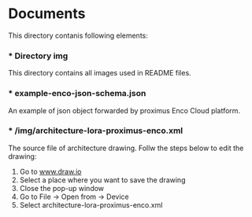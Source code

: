 # Documents

This directory contanis following elements:

### * Directory img

This directory contains all images used in README files.

### * example-enco-json-schema.json

An example of json object forwarded by proximus Enco Cloud platform.

### * /img/architecture-lora-proximus-enco.xml

The source file of architecture drawing. Follw the steps below to edit the drawing:

1. Go to www.draw.io
2. Select a place where you want to save the drawing
3. Close the pop-up window
4. Go to File -> Open from -> Device
5. Select architecture-lora-proximus-enco.xml

